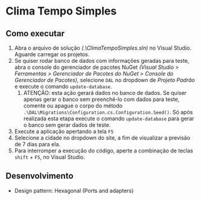 # Clima Tempo Simples

## Como executar

1. Abra o arquivo de solução _(.\ClimaTempoSimples.sln)_ no Visual Studio. Aguarde carregar os projetos.
2. Se quiser rodar banco de dados com informações geradas para teste, abra o console do gerenciador de pacotes NuGet _(Visual Studio > Ferramentas > Gerenciador de Pacotes do NuGet > Console do Gerenciador de Pacotes)_, selecione `DAL` no dropdown de _Projeto Padrão_ e execute o comando `update-database`.
   1. ATENÇÃO: esta ação gerará dados no banco de dados. Se quiser apenas gerar o banco sem preenchê-lo com dados para teste, comente ou apague o corpo do método `.\DAL\Migrations\Configuration.cs.Configuration.Seed()`. Só após realizada esta etapa execute o comando `update-database` para gerar o banco sem gerar dados de teste.
3. Execute a aplicação apertando a tela `F5`
4. Selecione a cidade no dropdown do site, a fim de visualizar a previsão de 7 dias para ela.
5. Para interromper a execução do código, aperte a combinação de teclas `shift` + `F5`, no Visual Studio.

## Desenvolvimento

- Design pattern: Hexagonal (Ports and adapters)